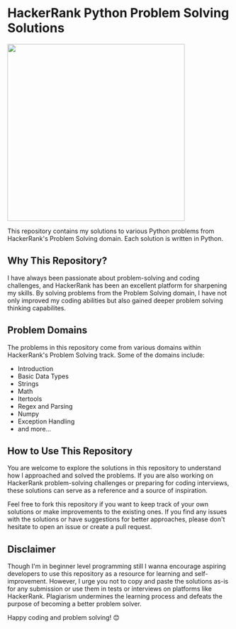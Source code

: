 # HackerRank Python Problem Solving Solutions

<img src='https://upload.wikimedia.org/wikipedia/commons/4/40/HackerRank_Icon-1000px.png' width='400'>

This repository contains my solutions to various Python problems from HackerRank's Problem Solving domain. Each solution is written in Python.

## Why This Repository?

I have always been passionate about problem-solving and coding challenges, and HackerRank has been an excellent platform for sharpening my skills. By solving problems from the Problem Solving domain, I have not only improved my coding abilities but also gained deeper problem solving thinking capabilites.

## Problem Domains

The problems in this repository come from various domains within HackerRank's Problem Solving track. Some of the domains include:

- Introduction
- Basic Data Types
- Strings
- Math
- Itertools
- Regex and Parsing
- Numpy
- Exception Handling
- and more...


## How to Use This Repository

You are welcome to explore the solutions in this repository to understand how I approached and solved the problems. If you are also working on HackerRank problem-solving challenges or preparing for coding interviews, these solutions can serve as a reference and a source of inspiration.

Feel free to fork this repository if you want to keep track of your own solutions or make improvements to the existing ones. If you find any issues with the solutions or have suggestions for better approaches, please don't hesitate to open an issue or create a pull request.

## Disclaimer

Though I'm in beginner level programming still I wanna encourage aspiring developers to use this repository as a resource for learning and self-improvement. However, I urge you not to copy and paste the solutions as-is for any submission or use them in tests or interviews on platforms like HackerRank. Plagiarism undermines the learning process and defeats the purpose of becoming a better problem solver.

Happy coding and problem solving! 😊

